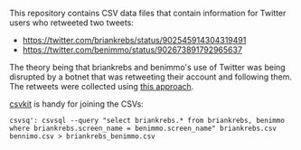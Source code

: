 This repository contains CSV data files that contain information for Twitter
users who retweeted two tweets:

* https://twitter.com/briankrebs/status/902545914304319491
* https://twitter.com/benimmo/status/902673891792965637

The theory being that briankrebs and benimmo's use of Twitter was being
disrupted by a botnet that was retweeting their account and following them. The
retweets were collected using [this
approach](https://gist.github.com/edsu/94901f4a6454805f04fff6d9c10b0b8a).

[csvkit]() is handy for joining the CSVs:

    csvsq': csvsql --query "select briankrebs.* from briankrebs, benimmo where briankrebs.screen_name = benimmo.screen_name" briankrebs.csv bennimo.csv > briankrebs_benimmo.csv

